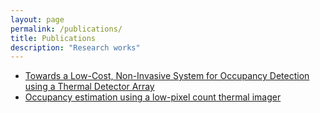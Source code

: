 ```yaml
---
layout: page
permalink: /publications/
title: Publications
description: "Research works"
---
```


* [Towards a Low-Cost, Non-Invasive System for Occupancy Detection using a Thermal Detector Array](thesis.html)
* [Occupancy estimation using a low-pixel count thermal imager](JSEN.2016.2530824.html)
